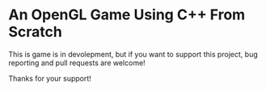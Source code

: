# An OpenGL Game Using C++ From Scratch

This is game is in devolepment, but if you want to support this project, bug reporting and pull requests are welcome!

Thanks for your support!